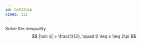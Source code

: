 ```yaml
---
id: CmF2Zokb
vimeo: 111
---
```


Solve the inequality
$$
|\sin x| > \frac{1}{2}, \quad 0 \leq x \leq 2\pi
$$

